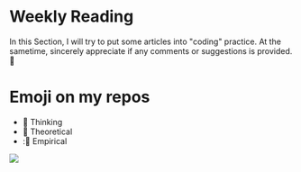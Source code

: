 # Weekly Reading 
In this Section, I will try to put some articles into "coding" practice.
At the sametime, sincerely appreciate if any comments or suggestions is provided.:pray:

# Emoji on my repos

- :speech_balloon: Thinking
- :bookmark_tabs: Theoretical
- ::microscope: Empirical


![](https://img3.doubanio.com/view/note/l/mF4i6BThGCvQ9ITlI66aow/28788450/x41531575.jpg=20x)
